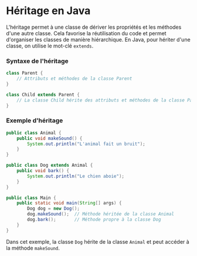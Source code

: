 # Héritage en Java

L'héritage permet à une classe de dériver les propriétés et les méthodes d'une autre classe. Cela favorise la réutilisation du code et permet d'organiser les classes de manière hiérarchique. En Java, pour hériter d'une classe, on utilise le mot-clé `extends`.

### Syntaxe de l'héritage

```java
class Parent {
    // Attributs et méthodes de la classe Parent
}

class Child extends Parent {
    // La classe Child hérite des attributs et méthodes de la classe Parent
}
```

### Exemple d'héritage

```java
public class Animal {
    public void makeSound() {
        System.out.println("L'animal fait un bruit");
    }
}

public class Dog extends Animal {
    public void bark() {
        System.out.println("Le chien aboie");
    }
}

public class Main {
    public static void main(String[] args) {
        Dog dog = new Dog();
        dog.makeSound();  // Méthode héritée de la classe Animal
        dog.bark();       // Méthode propre à la classe Dog
    }
}
```

Dans cet exemple, la classe `Dog` hérite de la classe `Animal` et peut accéder à la méthode `makeSound`.